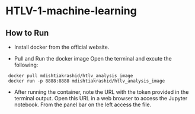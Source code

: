 # HTLV-1-machine-learning

## How to Run
- Install docker from the official website.

- Pull and Run the docker image
Open the terminal and excute the following:
 
 ```
  docker pull mdishtiakrashid/htlv_analysis_image
  docker run -p 8888:8888 mdishtiakrashid/htlv_analysis_image
```
- After running the container, note the URL with the token provided in the terminal output. Open this URL in a web browser to access the Jupyter notebook. From the panel bar on the left access the file.

